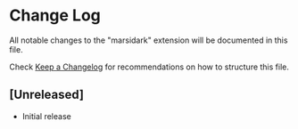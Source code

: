 # Change Log

All notable changes to the "marsidark" extension will be documented in this file.

Check [Keep a Changelog](http://keepachangelog.com/) for recommendations on how to structure this file.

## [Unreleased]

- Initial release
